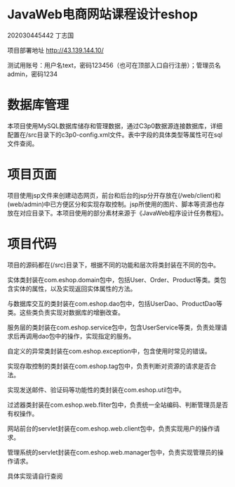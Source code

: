 # JavaWeb电商网站课程设计eshop


202030445442 丁志国  

项目部署地址 http://43.139.144.10/  

测试用账号：用户名text，密码123456（也可在顶部入口自行注册）；管理员名admin，密码1234  


# 数据库管理  

本项目使用MySQL数据库储存和管理数据，通过C3p0数据源连接数据库，详细配置在/src目录下的c3p0-config.xml文件。表中字段的具体类型等属性可在sql文件查阅。  


# 项目页面  

项目使用jsp文件来创建动态网页，前台和后台的jsp分开存放在(/web/client)和(web/admin)中已方便区分和实现存取控制。jsp所使用的图片、脚本等资源也存放在对应目录下。本项目使用的部分素材来源于《JavaWeb程序设计任务教程》。  


# 项目代码
项目的源码都在(/src)目录下，根据不同的功能和层次将类封装在不同的包中。  

实体类封装在com.eshop.domain包中，包括User、Order、Product等类。类包含实体的属性，以及实现返回实体属性的方法。  

与数据库交互的类封装在com.eshop.dao包中，包括UserDao、ProductDao等类。这些类负责实现对数据库的增删改查。  

服务层的类封装在com.eshop.service包中，包含UserService等类，负责处理请求后再调用dao包中的操作，实现指定的服务。  

自定义的异常类封装在com.eshop.exception中，包含使用时常见的错误。  

实现存取控制的类封装在com.eshop.tag包中，负责判断对资源的请求是否合法。  

实现发送邮件、验证码等功能性的类封装在com.eshop.util包中。  

过滤器类封装在com.eshop.web.fliter包中，负责统一全站编码、判断管理员是否有权操作。  

网站前台的servlet封装在com.eshop.web.client包中，负责实现用户的操作请求。  

管理系统的servlet封装在com.eshop.web.manager包中，负责实现管理员的操作请求。  

具体实现请自行查阅
